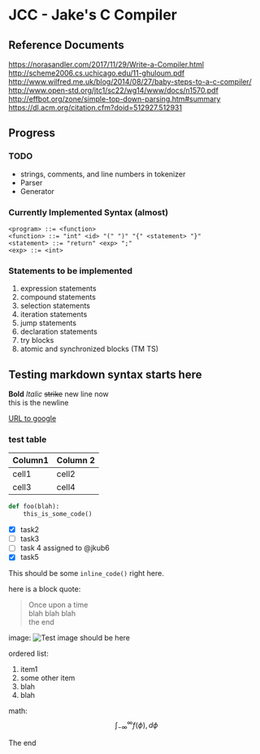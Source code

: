 # JCC - Jake's C Compiler

## Reference Documents

<https://norasandler.com/2017/11/29/Write-a-Compiler.html>
<http://scheme2006.cs.uchicago.edu/11-ghuloum.pdf>
<http://www.wilfred.me.uk/blog/2014/08/27/baby-steps-to-a-c-compiler/>
<http://www.open-std.org/jtc1/sc22/wg14/www/docs/n1570.pdf>
<http://effbot.org/zone/simple-top-down-parsing.htm#summary>
<https://dl.acm.org/citation.cfm?doid=512927.512931>

## Progress

### TODO

* strings, comments, and line numbers in tokenizer
* Parser
* Generator

### Currently Implemented Syntax (almost)

```properties
<program> ::= <function>
<function> ::= "int" <id> "(" ")" "{" <statement> "}"
<statement> ::= "return" <exp> ";"
<exp> ::= <int>
```

### Statements to be implemented

1. expression statements
2. compound statements
3. selection statements
4. iteration statements
5. jump statements
6. declaration statements
7. try blocks
8. atomic and synchronized blocks (TM TS)

## Testing markdown syntax starts here

**Bold**
*Italic*
~~strike~~
new line now  
this is the newline

[URL to google](www.google.com)

### test table

Column1 | Column 2
--------|---------
cell1   |cell2
cell3   |cell4

```python
def foo(blah):
    this_is_some_code()
```

* [x] task2
* [ ] task3
* [ ] task 4 assigned to @jkub6
* [x] task5

This should be some `inline_code()` right here.

here is a block quote:
> Once upon a time  
> blah blah blah  
> the end

image:
![Test image should be here](https://homepages.cae.wisc.edu/~ece533/images/airplane.png)

ordered list:

1. item1
2. some other item
3. blah
4. blah

math:
$$
\int_{-\infty}^\infty
    f(\phi),d\phi
$$

The end
